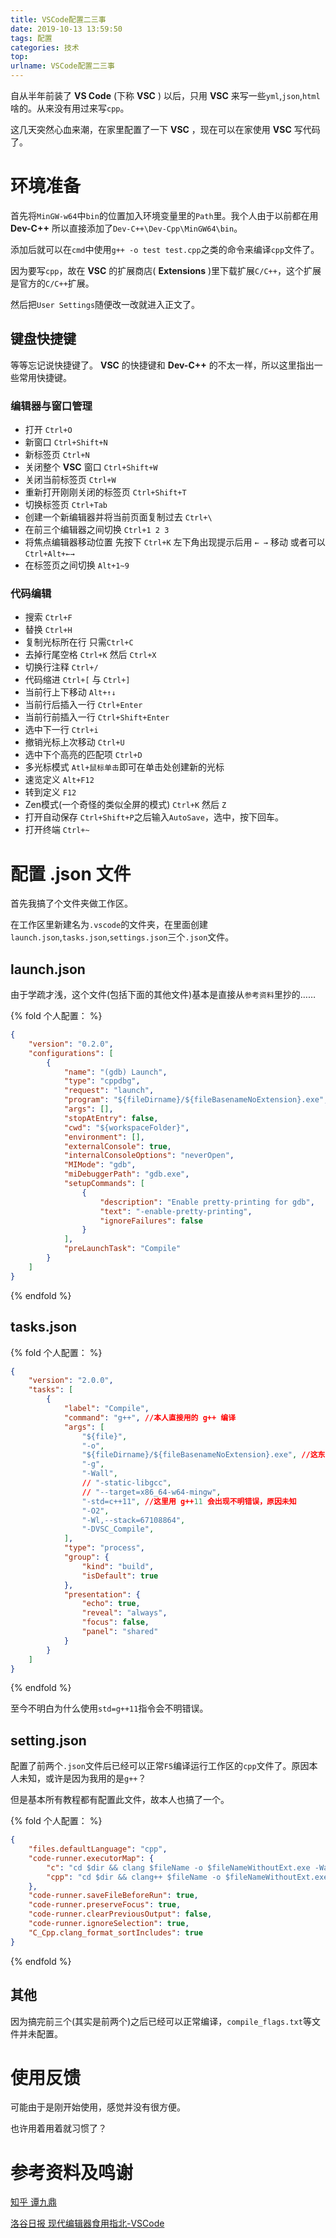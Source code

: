```yaml
---
title: VSCode配置二三事
date: 2019-10-13 13:59:50
tags: 配置
categories: 技术
top:
urlname: VSCode配置二三事
---
```


自从半年前装了 **VS Code** (下称 **VSC** ) 以后，只用 **VSC** 来写一些`yml`,`json`,`html`啥的。从来没有用过来写`cpp`。

这几天突然心血来潮，在家里配置了一下 **VSC** ，现在可以在家使用 **VSC** 写代码了。

<!-- more -->

# 环境准备

首先将`MinGW-w64`中`bin`的位置加入环境变量里的`Path`里。我个人由于以前都在用 **Dev-C++** 所以直接添加了`Dev-C++\Dev-Cpp\MinGW64\bin`。

添加后就可以在`cmd`中使用`g++ -o test test.cpp`之类的命令来编译`cpp`文件了。

因为要写`cpp`，故在 **VSC** 的扩展商店( **Extensions** )里下载扩展`C/C++`，这个扩展是官方的`C/C++`扩展。

然后把`User Settings`随便改一改就进入正文了。

## 键盘快捷键

等等忘记说快捷键了。 **VSC** 的快捷键和 **Dev-C++** 的不太一样，所以这里指出一些常用快捷键。

### 编辑器与窗口管理

- 打开 `Ctrl+O`
- 新窗口 `Ctrl+Shift+N`
- 新标签页 `Ctrl+N`
- 关闭整个 **VSC** 窗口 `Ctrl+Shift+W`
- 关闭当前标签页 `Ctrl+W`
- 重新打开刚刚关闭的标签页 `Ctrl+Shift+T`
- 切换标签页 `Ctrl+Tab`
- 创建一个新编辑器并将当前页面复制过去 `Ctrl+\`
- 在前三个编辑器之间切换 `Ctrl+1 2 3`
- 将焦点编辑器移动位置 先按下 `Ctrl+K` 左下角出现提示后用 `← →` 移动 或者可以 `Ctrl+Alt+←→`
- 在标签页之间切换 `Alt+1~9`

### 代码编辑

- 搜索 `Ctrl+F`
- 替换 `Ctrl+H`
- 复制光标所在行 只需`Ctrl+C`
- 去掉行尾空格 `Ctrl+K` 然后 `Ctrl+X`
- 切换行注释 `Ctrl+/`
- 代码缩进 `Ctrl+[` 与 `Ctrl+]`
- 当前行上下移动 `Alt+↑↓`
- 当前行后插入一行 `Ctrl+Enter`
- 当前行前插入一行 `Ctrl+Shift+Enter`
- 选中下一行 `Ctrl+i`
- 撤销光标上次移动 `Ctrl+U`
- 选中下个高亮的匹配项 `Ctrl+D`
- 多光标模式 `Atl+鼠标单击`即可在单击处创建新的光标
- 速览定义 `Alt+F12`
- 转到定义 `F12`
- Zen模式(一个奇怪的类似全屏的模式) `Ctrl+K` 然后 `Z`
- 打开自动保存 `Ctrl+Shift+P`之后输入`AutoSave`，选中，按下回车。
- 打开终端 `Ctrl+~`

# 配置 .json 文件

首先我搞了个文件夹做工作区。

在工作区里新建名为`.vscode`的文件夹，在里面创建`launch.json`,`tasks.json`,`settings.json`三个`.json`文件。

## launch.json

由于学疏才浅，这个文件(包括下面的其他文件)基本是直接从`参考资料`里抄的……

{% fold 个人配置： %}

```json
{
    "version": "0.2.0",
    "configurations": [
        {
            "name": "(gdb) Launch",
            "type": "cppdbg",
            "request": "launch",
            "program": "${fileDirname}/${fileBasenameNoExtension}.exe",
            "args": [],
            "stopAtEntry": false,
            "cwd": "${workspaceFolder}",
            "environment": [],
            "externalConsole": true,
            "internalConsoleOptions": "neverOpen",
            "MIMode": "gdb",
            "miDebuggerPath": "gdb.exe",
            "setupCommands": [
                {
                    "description": "Enable pretty-printing for gdb",
                    "text": "-enable-pretty-printing",
                    "ignoreFailures": false
                }
            ],
            "preLaunchTask": "Compile"
        }
    ]
}
```

{% endfold %}

## tasks.json

{% fold 个人配置： %}

```json
{
    "version": "2.0.0",
    "tasks": [
        {
            "label": "Compile",
            "command": "g++", //本人直接用的 g++ 编译
            "args": [
                "${file}",
                "-o",
                "${fileDirname}/${fileBasenameNoExtension}.exe", //这东西必须要加，不然编译出来全是a.exe
                "-g",
                "-Wall",
                // "-static-libgcc",
                // "--target=x86_64-w64-mingw",
                "-std=c++11", //这里用 g++11 会出现不明错误，原因未知
                "-O2",
                "-Wl,--stack=67108864",
                "-DVSC_Compile",
            ],
            "type": "process",
            "group": {
                "kind": "build",
                "isDefault": true
            },
            "presentation": {
                "echo": true,
                "reveal": "always",
                "focus": false,
                "panel": "shared"
            }
        }
    ]
}
```

{% endfold %}

至今不明白为什么使用`std=g++11`指令会不明错误。

## setting.json

配置了前两个`.json`文件后已经可以正常`F5`编译运行工作区的`cpp`文件了。原因本人未知，或许是因为我用的是`g++`？

但是基本所有教程都有配置此文件，故本人也搞了一个。

{% fold 个人配置： %}

```json
{
    "files.defaultLanguage": "cpp",
    "code-runner.executorMap": {
        "c": "cd $dir && clang $fileName -o $fileNameWithoutExt.exe -Wall -g -O2 -static-libgcc --target=x86_64-w64-mingw -std=c11 && $dir$fileNameWithoutExt",
        "cpp": "cd $dir && clang++ $fileName -o $fileNameWithoutExt.exe -Wall -g -O2 -static-libgcc --target=x86_64-w64-mingw -std=c++11 && $dir$fileNameWithoutExt"
    },
    "code-runner.saveFileBeforeRun": true,
    "code-runner.preserveFocus": true,
    "code-runner.clearPreviousOutput": false,
    "code-runner.ignoreSelection": true,
    "C_Cpp.clang_format_sortIncludes": true
}
```

{% endfold %}

## 其他

因为搞完前三个(其实是前两个)之后已经可以正常编译，`compile_flags.txt`等文件并未配置。

# 使用反馈

可能由于是刚开始使用，感觉并没有很方便。

也许用着用着就习惯了？

# 参考资料及鸣谢

[知乎 谭九鼎](https://www.zhihu.com/question/30315894/answer/154979413)

[洛谷日报 现代编辑器食用指北-VSCode](https://www.luogu.org/blog/GNAQ/VSC-guide)